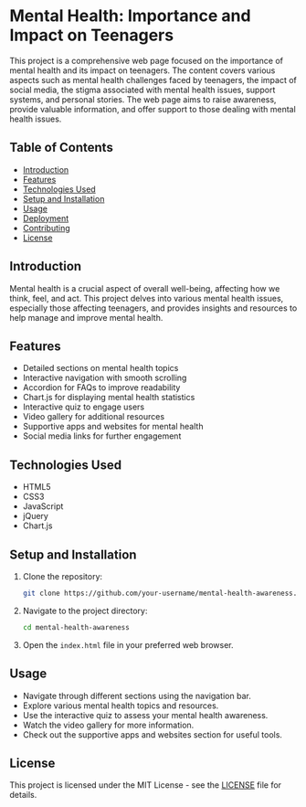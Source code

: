# Mental Health: Importance and Impact on Teenagers

This project is a comprehensive web page focused on the importance of mental health and its impact on teenagers. The content covers various aspects such as mental health challenges faced by teenagers, the impact of social media, the stigma associated with mental health issues, support systems, and personal stories. The web page aims to raise awareness, provide valuable information, and offer support to those dealing with mental health issues.

## Table of Contents

- [Introduction](#introduction)
- [Features](#features)
- [Technologies Used](#technologies-used)
- [Setup and Installation](#setup-and-installation)
- [Usage](#usage)
- [Deployment](#deployment)
- [Contributing](#contributing)
- [License](#license)

## Introduction

Mental health is a crucial aspect of overall well-being, affecting how we think, feel, and act. This project delves into various mental health issues, especially those affecting teenagers, and provides insights and resources to help manage and improve mental health.

## Features

- Detailed sections on mental health topics
- Interactive navigation with smooth scrolling
- Accordion for FAQs to improve readability
- Chart.js for displaying mental health statistics
- Interactive quiz to engage users
- Video gallery for additional resources
- Supportive apps and websites for mental health
- Social media links for further engagement

## Technologies Used

- HTML5
- CSS3
- JavaScript
- jQuery
- Chart.js

## Setup and Installation

1. Clone the repository:
   ```bash
   git clone https://github.com/your-username/mental-health-awareness.git
   ```

2. Navigate to the project directory:
   ```bash
   cd mental-health-awareness
   ```

3. Open the `index.html` file in your preferred web browser.

## Usage

- Navigate through different sections using the navigation bar.
- Explore various mental health topics and resources.
- Use the interactive quiz to assess your mental health awareness.
- Watch the video gallery for more information.
- Check out the supportive apps and websites section for useful tools.



## License

This project is licensed under the MIT License - see the [LICENSE](LICENSE) file for details.
